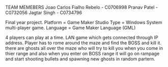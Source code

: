 TEAM MEMEBERS
Joao Carlos Fialho Rebelo - C0706998
Pranav Patel - C0732056
Jagtar Singh - C0734796

Final year project.
Platform = Game Maker Studio
Type = Windows System multi-player game.
Language = Game Maker Language (GML)

4 players can play at a time. LAN game which gets connected through IP address.
Player has to rome around the maze and find the BOSS and kill it.
there are ghosts all over the maze who will try to kill you when you come in thier range and also when you enter on BOSS range it will go on rampage and start shooting bullets and spawning new ghosts in random partern.
